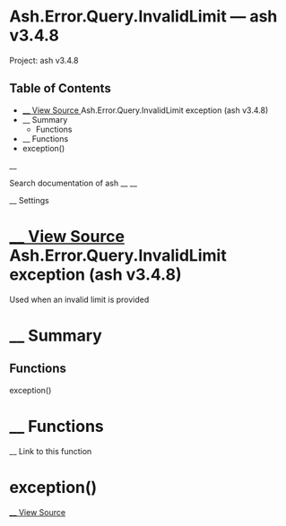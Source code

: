 # Ash.Error.Query.InvalidLimit — ash v3.4.8

Project: ash v3.4.8

## Table of Contents

- [ __ View Source ](external_link) Ash.Error.Query.InvalidLimit exception (ash v3.4.8)
- __ Summary
  - Functions
- __ Functions
- exception()

__

Search documentation of ash __ __

__ Settings

#  [ __ View Source ](external_link) Ash.Error.Query.InvalidLimit exception (ash v3.4.8)

Used when an invalid limit is provided

#  __ Summary

##  Functions

exception()

#  __ Functions

__ Link to this function

# exception()

[ __ View Source ](external_link)
